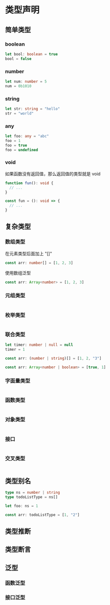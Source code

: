# 类型声明

## 简单类型

### boolean

```ts
let bool: boolean = true
bool = false
```

### number

```ts
let num: number = 5
num = 0b1010
```

### string

```ts
let str: string = "hello"
str = "world"
```

### any

```ts
let foo: any = "abc"
foo = 1
foo = true
foo = undefined
```

### void

如果函数没有返回值，那么返回值的类型就是 void

```ts
function fun(): void {
  // ...
}

const fun = (): void => {
  // ...
}
```

## 复杂类型

### 数组类型

在元素类型后面加上 "[]"

```ts
const arr: number[] = [1, 2, 3]
```

使用数组泛型

```ts
const arr: Array<number> = [1, 2, 3]
```

### 元组类型

```ts
```

### 枚举类型

```ts

```

### 联合类型

```ts
let timer: number | null = null
timer = 1

const arr: (number | string)[] = [1, 2, "3"]

const arr: Array<number | boolean> = [true, 1]
```

### 字面量类型

```ts
```

### 函数类型

```ts
```

### 对象类型

```ts
```

### 接口

```ts
```

### 交叉类型

```ts
```

## 类型别名

```ts
type ns = number | string
type todoListType = ns[]

let foo: ns = 1

const arr: todoListType = [1, "2"]
```

## 类型推断

## 类型断言

## 泛型

### 函数泛型

### 接口泛型